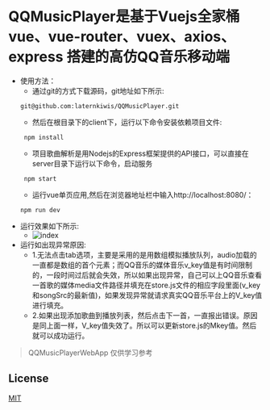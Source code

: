 # QQMusicPlayer是基于Vuejs全家桶vue、vue-router、vuex、axios、express 搭建的高仿QQ音乐移动端
- 使用方法：
    - 通过git的方式下载源码，git地址如下所示:
    ```
    git@github.com:laternkiwis/QQMusicPlayer.git
    ```
    - 然后在根目录下的client下，运行以下命令安装依赖项目文件:
    ```
     npm install
    ```
    - 项目歌曲解析是用Nodejs的Express框架提供的API接口，可以直接在server目录下运行以下命令，启动服务
    ```
     npm start
    ```
    - 运行vue单页应用,然后在浏览器地址栏中输入http://localhost:8080/：
    ```
    npm run dev
    ```
- 运行效果如下所示:
    - ![index](https://github.com/laternkiwis/QQMusicPlayerWebApp/blob/master/Vuejs/screenshot/1.gif)
- 运行如出现异常原因:
    - 1.无法点击tab选项，主要是采用的是用数组模拟播放队列，audio加载的一直都是数组的首个元素；而QQ音乐的媒体音乐v_key值是有时间限制的，一段时间过后就会失效，所以如果出现异常，自己可以上QQ音乐查看一首歌的媒体media文件路径并填充在store.js文件的相应字段里面(v_key和songSrc的最新值)，如果发现异常就请求真实QQ音乐平台上的V_key值进行填充。
    - 2.如果出现添加歌曲到播放列表，然后点击下一首，一直报出错误。原因是同上面一样，V_key值失效了。所以可以更新store.js的Mkey值。然后就可以成功运行。
> QQMusicPlayerWebApp 仅供学习参考

## License
[MIT](http://opensource.org/licenses/MIT)
